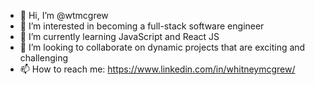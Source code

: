 - 👋 Hi, I’m @wtmcgrew
- 👀 I’m interested in becoming a full-stack software engineer
- 🌱 I’m currently learning JavaScript and React JS
- 💞️ I’m looking to collaborate on dynamic projects that are exciting and challenging
- 📫 How to reach me: https://www.linkedin.com/in/whitneymcgrew/

<!---
wtmcgrew/wtmcgrew is a ✨ special ✨ repository because its `README.md` (this file) appears on your GitHub profile.
You can click the Preview link to take a look at your changes.
--->
